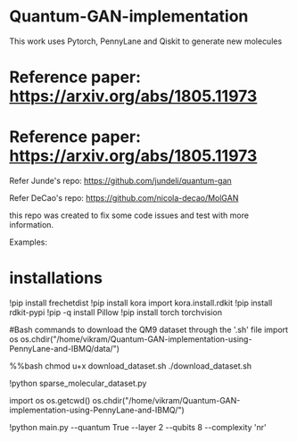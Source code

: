 # Quantum-GAN-implementation 

This work uses Pytorch, PennyLane and Qiskit to generate new molecules

# Reference paper: https://arxiv.org/abs/1805.11973
# Reference paper: https://arxiv.org/abs/1805.11973

Refer Junde's repo: https://github.com/jundeli/quantum-gan

Refer DeCao's repo: https://github.com/nicola-decao/MolGAN

this repo was created to fix some code issues and test with more information. 

Examples:
# installations
!pip install frechetdist
!pip install kora
import kora.install.rdkit
!pip install rdkit-pypi
!pip -q install Pillow
!pip install torch torchvision

#Bash commands to download the QM9 dataset through the '.sh' file
import os
os.chdir("/home/vikram/Quantum-GAN-implementation-using-PennyLane-and-IBMQ/data/")

%%bash
chmod u+x download_dataset.sh
./download_dataset.sh

!python sparse_molecular_dataset.py

import os
os.getcwd()
os.chdir("/home/vikram/Quantum-GAN-implementation-using-PennyLane-and-IBMQ/")


!python main.py --quantum True --layer 2 --qubits 8 --complexity 'nr'



